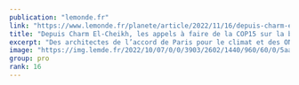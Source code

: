 ```yaml
---
publication: "lemonde.fr"
link: "https://www.lemonde.fr/planete/article/2022/11/16/depuis-charm-el-cheikh-les-appels-a-faire-de-la-cop15-sur-la-biodiversite-une-priorite-se-multiplient_6150206_3244.html"
title: "Depuis Charm El-Cheikh, les appels à faire de la COP15 sur la biodiversité une « priorité » se multiplient"
excerpt: "Des architectes de l’accord de Paris pour le climat et des ONG insistent sur l’importance de parvenir à un accord ambitieux, en décembre, au Canada, pour enrayer la dégradation des écosystèmes."
image: "https://img.lemde.fr/2022/10/07/0/0/3903/2602/1440/960/60/0/5aab5fd_1665160712860-082934.jpg"
group: pro
rank: 16
---
```

